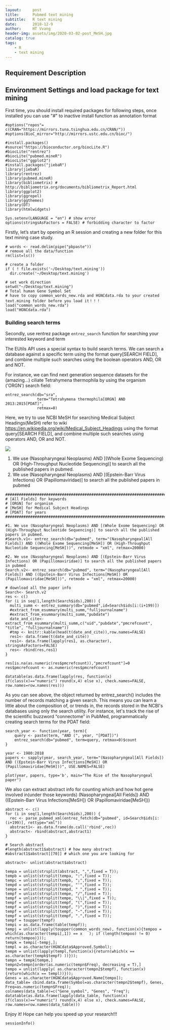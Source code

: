 ```yaml
---
layout:     post
title:      Pubmed text mining
subtitle:   R text mining
date:       2018-12-9
author:     HT Vvang
header-img: assets/img/2020-03-02-post_MeSH.jpg
catalog: true
tags:
    - R
    - text mining
---
```


## Requirement Description
## Environment Settings and load package for text mining

First time, you should install required packages for following steps,
once installed you can use "#" to inactive install function as annotation format

```{r}
#options("repos"= c(CRAN="https://mirrors.tuna.tsinghua.edu.cn/CRAN/"))
#options(BioC_mirror="http://mirrors.ustc.edu.cn/bioc/")

#install.packages()
#source("https://bioconductor.org/biocLite.R")
#biocLite("rentrez")
#biocLite("pubmed.mineR")
#biocLite("ggplot2")
#install.packages("jiebaR")
library(jiebaR)
library(rentrez)
library(pubmed.mineR)
library(bibliometrix) # http://bibliometrix.org/documents/bibliometrix_Report.html
library(ggplot2)
library(ggrepel)
library(ggthemes)
library(DT)
library(htmlwidgets)

Sys.setenv(LANGUAGE = "en") # show error 
options(stringsAsFactors = FALSE) # forbidding character to factor
```

Firstly, let’s start by opening an R session and creating a new folder for this text mining case study.

```{r}
# words <- read.delim(pipe("pbpaste"))
# remove all the data/function
rm(list=ls())

# create a folder
if ( ! file.exists('~/Desktop/text.mining'))
  dir.create('~/Desktop/text.mining')

# set work direction
setwd("~/Desktop/text.mining")
# Total human Gene Symbol Set
# have to copy common_words_new.rda and HGNCdata.rda to your created text.mining folder before you load it！！！
load("common_words_new.rda") 
load("HGNCdata.rda")
```
### Building search terms
Secondly, use rentrez package `entrez_search` function for searching your interested keyword and term

The EUtils API uses a special syntax to build search terms. We can search a database against a specific term using the format query[SEARCH FIELD], and combine multiple such searches using the boolean operators AND, OR and NOT.

For instance, we can find next generation sequence datasets for the (amazing…) ciliate Tetrahymena thermophila by using the organism ('ORGN') search field:

```{r}
entrez_search(db="sra",
			  term="Tetrahymena thermophila[ORGN] AND 2013:2015[PDAT]",
              retmax=0)
```

Here, we try to use NCBI MeSH for searching
Medical Subject Headings(MeSH) refer to wiki <https://en.wikipedia.org/wiki/Medical_Subject_Headings>
using the format query[SEARCH FIELD], and combine multiple such searches using operators AND, OR and NOT.

![](‘https://xchromosome219.github.io/assets/img/2020-03-02-post_MeSH.png’)

1. We use (Nasopharyngeal Neoplasms) AND [(Whole Exome Sequencing) OR (High-Throughput Nucleotide Sequencing)] to search all the published papers in pubmed.
2. We use (Nasopharyngeal Neoplasms) AND [(Epstein-Barr Virus Infections) OR (Papillomaviridae)] to search all the published papers in pubmed

```{r}
#######################################################################
# [All Fields] for keywords
# [ORGN] for organism
# [MeSH] for Medical Subject Headings
# [PDAT] for years
#######################################################################

#1. We use (Nasopharyngeal Neoplasms) AND [(Whole Exome Sequencing) OR (High-Throughput Nucleotide Sequencing)] to search all the published papers in pubmed.
#Search.v1<- entrez_search(db="pubmed", term="(Nasopharyngeal[All Fields]) AND ((Whole Exome Sequencing[MeSH]) OR (High-Throughput Nucleotide Sequencing[MeSH]))", retmode = "xml", retmax=20000)

#2. We use (Nasopharyngeal Neoplasms) AND [(Epstein-Barr Virus Infections) OR (Papillomaviridae)] to search all the published papers in pubmed
Search.v2<- entrez_search(db="pubmed", term="(Nasopharyngeal[All Fields]) AND ((Epstein-Barr Virus Infections[MeSH]) OR (Papillomaviridae[MeSH]))", retmode = "xml", retmax=20000)

# download all the paper info
Search<- Search.v2
res <- c()
for (i in seq(1,length(Search$ids),200)) {
  multi_summ <- entrez_summary(db="pubmed",id=Search$ids[i:(i+199)])
  #extract_from_esummary(multi_summ,"fulljournalname")
  #extract_from_esummary(multi_summ,"pubdate")
  date_and_cite<- extract_from_esummary(multi_summ,c("uid","pubdate","pmcrefcount", "title", "fulljournalname"))
  #tmp <- knitr::kable(head(t(date_and_cite)),row.names=FALSE)
  res1<- data.frame(t(date_and_cite))
  res1<- data.frame(lapply(res1, as.character), stringsAsFactors=FALSE)
  res<- rbind(res,res1)
}

res[is.na(as.numeric(res$pmcrefcount)),"pmcrefcount"]=0
res$pmcrefcount <- as.numeric(res$pmcrefcount)

datatable(as.data.frame(lapply(res, function(x) if(class(x)=="numeric") round(x,4) else x), check.names=FALSE, row.names=row.names(res)))
```

As you can see above, the object returned by entrez_search() includes the number of records matching a given search. This means you can learn a little about the composition of, or trends in, the records stored in the NCBI's databases using only the search utility. For instance, let's track the rise of the scientific buzzword “connectome” in PubMed, programmatically creating search terms for the PDAT field:

```{r}
search_year <- function(year, term){
    query <- paste(term, "AND (", year, "[PDAT])")
    entrez_search(db="pubmed", term=query, retmax=0)$count
}

year <- 1980:2018
papers <- sapply(year, search_year, term="(Nasopharyngeal[All Fields]) AND ((Epstein-Barr Virus Infections[MeSH]) OR (Papillomaviridae[MeSH]))", USE.NAMES=FALSE)

plot(year, papers, type='b', main="The Rise of the Nasopharyngeal paper")

```

We also can extract abstract info for counting which and how hot gene involved in(under those keywords) (Nasopharyngeal[All Fields]) AND ((Epstein-Barr Virus Infections[MeSH]) OR (Papillomaviridae[MeSH]))

```{r}
abstract <- c()
for (i in seq(1,length(Search$ids),200)) {
  rec <- parse_pubmed_xml(entrez_fetch(db="pubmed", id=Search$ids[i:(i+199)], rettype="xml"))
  abstract1<- as.data.frame(do.call('rbind',rec))
  abstract<- rbind(abstract,abstract1)
}

# Search abstract
#length(abstract1$abstract) # how many abstract
#abstract1$abstract[[70]] # which one you are looking for

abstract<- unlist(abstract$abstract)

tempa = unlist(strsplit(abstract, ",",fixed = T));
tempb = unlist(strsplit(tempa, ":",fixed = T));
tempc = unlist(strsplit(tempb, ";",fixed = T));
tempd = unlist(strsplit(tempc, "'",fixed = T));
tempe = unlist(strsplit(tempd, " ",fixed = T));
tempf = unlist(strsplit(tempe, "/",fixed = T));
tempf = unlist(strsplit(tempe, "\\|",fixed = T));
tempf = unlist(strsplit(tempf, "(",fixed = T));
tempf = unlist(strsplit(tempf, ")",fixed = T));
tempf = unlist(strsplit(tempf, "-",fixed = T));
tempf = unlist(strsplit(tempf, ".",fixed = T));
tempf = toupper(tempf)
tempi = as.data.frame(table(tempf));
tempj = unlist(lapply(toupper(common_words_new), function(x){tempoo = which(as.character(tempi[,1]) == x   ); if (length(tempoo) != 0) return(tempoo)}));
tempk = tempi[-tempj,];
templ = as.character(HGNCdata$Approved.Symbol);
tempm = unlist(lapply(templ,function(x){return(which(x == as.character(tempk$tempf) ))}));
tempn = tempk[tempm,]
tempn2=tempn[order(as.numeric(tempn$Freq), decreasing = T),]
tempo = unlist(lapply( as.character(tempn2$tempf), function(x){return(which(x == templ))}));
Genes = as.character(HGNCdata$Approved.Name[tempo]);
data_table= cbind.data.frame(Symbol=as.character(tempn2$tempf), Genes, Freq=as.numeric(tempn$Freq));
colnames(data_table)=c("Gene_symbol", "Genes", "Freq");
datatable(as.data.frame(lapply(data_table, function(x) if(class(x)=="numeric") round(x,4) else x), check.names=FALSE, row.names=row.names(data_table)))

```

Enjoy it! Hope can help you speed up your research!!!

```{r}
sessionInfo()
```


